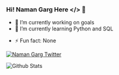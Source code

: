 ### Hi! Naman Garg Here </> 👋

- 🔭 I’m currently working on goals
- 🌱 I’m currently learning Python and SQL
<!-- - 💬 Ask me about nothing -->
- ⚡ Fun fact: None


<p align="left"> <a href="https://twitter.com/namangarg2075" target="blank"><img src="https://img.shields.io/twitter/follow/namangarg2075?logo=twitter&style=for-the-badge" alt="Naman Garg Twitter" /></a> </p>

![Github Stats](https://github-readme-stats.vercel.app/api?username=NamanGarg2075&count_private=true&show_icons=true&title_color=fff&icon_color=79ff97&text_color=9f9f9f&bg_color=151515)

